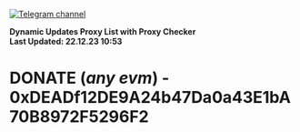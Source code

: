 [![Telegram channel](https://img.shields.io/endpoint?url=https://runkit.io/damiankrawczyk/telegram-badge/branches/master?url=https://t.me/n4z4v0d)](https://t.me/n4z4v0d) 

**Dynamic Updates Proxy List with Proxy Checker**  
**Last Updated: 22.12.23 10:53**

# DONATE (_any evm_) - 0xDEADf12DE9A24b47Da0a43E1bA70B8972F5296F2
